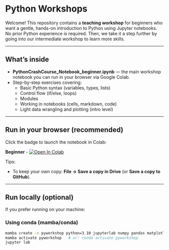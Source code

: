 # Python Workshops 


Welcome! This repository contains a **teaching workshop** for beginners who want a gentle, hands-on introduction to Python using Jupyter notebooks. No prior Python experience is required. Then, we take it a step further by going into our intermediate workshop to learn more skills.

---

## What’s inside

- **PythonCrashCourse_Notebook_beginner.ipynb** — the main workshop notebook you can run in your browser via Google Colab.
- Step-by-step exercises covering:
  - Basic Python syntax (variables, types, lists)
  - Control flow (if/else, loops)
  - Modules
  - Working in notebooks (cells, markdown, code)
  - Light data wrangling and plotting (intro level)

---

## Run in your browser (recommended)

Click the badge to launch the notebook in Colab:

**Beginner** - [![Open In Colab](https://colab.research.google.com/assets/colab-badge.svg)](https://colab.research.google.com/github/Nevada-Bioinformatics-Center/python_workshop/blob/main/PythonCrashCourse_Notebook_beginner.ipynb)

Tips:
- To keep your own copy: **File → Save a copy in Drive** (or **Save a copy to GitHub**).

---

## Run locally (optional)

If you prefer running on your machine:

### Using conda (mamba/conda)
```bash
mamba create -n pyworkshop python=3.10 jupyterlab numpy pandas matplotlib -y
mamba activate pyworkshop   # or: conda activate pyworkshop
jupyter lab
